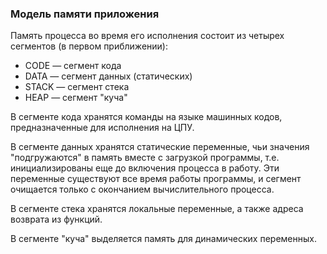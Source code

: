 ### Модель памяти приложения ###

Память процесса во время его исполнения состоит из четырех сегментов (в первом приближении):

* CODE — сегмент кода
* DATA — сегмент данных (статических)
* STACK — сегмент стека
* HEAP — сегмент "куча"

В сегменте кода хранятся команды на языке машинных кодов, предназначенные для исполнения на ЦПУ.

В сегменте данных хранятся статические переменные, чьи значения "подгружаются" в память вместе с загрузкой 
программы, т.е. инициализированы еще до включения процесса в работу. Эти переменные существуют все время 
работы программы, и сегмент очищается только с окончанием вычислительного процесса.

В сегменте стека хранятся локальные переменные, а также адреса возврата из функций.

В сегменте "куча" выделяется память для динамических переменных.

